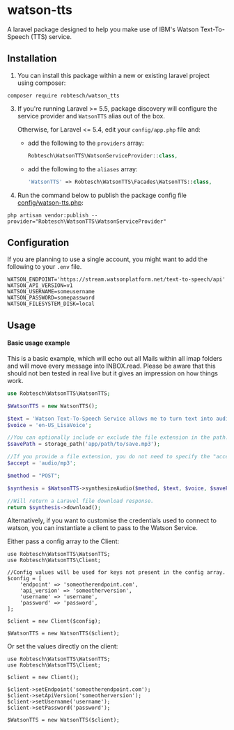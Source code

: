 # watson-tts

A laravel package designed to help you make use of IBM's Watson Text-To-Speech (TTS) service.

## Installation

1) You can install this package within a new or existing laravel project using composer:

``` shell
composer require robtesch/watson_tts
```

3) If you're running Laravel >= 5.5, package discovery will configure the service provider and `WatsonTTS` alias out of the box.

    Otherwise, for Laravel <= 5.4, edit your `config/app.php` file and:

    - add the following to the `providers` array:
        ``` php
        Robtesch\WatsonTTS\WatsonServiceProvider::class,
        ```
    - add the following to the `aliases` array: 
        ``` php
        'WatsonTTS' => Robtesch\WatsonTTS\Facades\WatsonTTS::class,
        ```

4) Run the command below to publish the package config file [config/watson-tts.php](src/config/watson-tts.php):

``` shell
php artisan vendor:publish --provider="Robtesch\WatsonTTS\WatsonServiceProvider"
```

## Configuration

If you are planning to use a single account, you might want to add the following to
your `.env` file.

```
WATSON_ENDPOINT='https://stream.watsonplatform.net/text-to-speech/api'
WATSON_API_VERSION=v1
WATSON_USERNAME=someusername
WATSON_PASSWORD=somepassword
WATSON_FILESYSTEM_DISK=local
```

## Usage
#### Basic usage example
This is a basic example, which will echo out all Mails within all imap folders
and will move every message into INBOX.read. Please be aware that this should not ben
tested in real live but it gives an impression on how things work.

``` php
use Robtesch\WatsonTTS\WatsonTTS;

$WatsonTTS = new WatsonTTS();

$text = 'Watson Text-To-Speech Service allows me to turn text into audio clips.';
$voice = 'en-US_LisaVoice';

//You can optionally include or exclude the file extension in the path.
$savePath = storage_path('app/path/to/save.mp3');

//If you provide a file extension, you do not need to specify the "accept" param.
$accept = 'audio/mp3';

$method = "POST";

$synthesis = $WatsonTTS->synthesizeAudio($method, $text, $voice, $savePath, $accept);

//Will return a Laravel file download response.
return $synthesis->download();
```

Alternatively, if you want to customise the credentials used to connect to watson, you can instantiate a client to pass to the Watson Service.

Either pass a config array to the Client:

```
use Robtesch\WatsonTTS\WatsonTTS;
use Robtesch\WatsonTTS\Client;

//Config values will be used for keys not present in the config array.
$config = [
    'endpoint' => 'someotherendpoint.com',
    'api_version' => 'someotherversion',
    'username' => 'username',
    'password' => 'password',
];

$client = new Client($config);

$WatsonTTS = new WatsonTTS($client);
```

Or set the values directly on the client:

```
use Robtesch\WatsonTTS\WatsonTTS;
use Robtesch\WatsonTTS\Client;

$client = new Client();

$client->setEndpoint('someotherendpoint.com');
$client->setApiVersion('someotherversion');
$client->setUsername('username');
$client->setPassword('password');

$WatsonTTS = new WatsonTTS($client);
```
